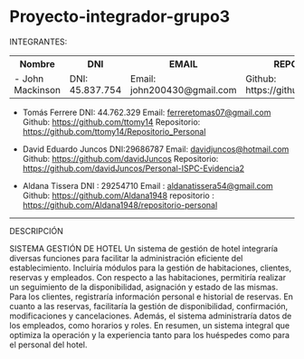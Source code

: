 # Proyecto-integrador-grupo3
 INTEGRANTES:

 <table>
  <tr>
   <th>
    Nombre
   </th>
   <th>
    DNI
   </th>
   <th>
    EMAIL
   </th>
   <th>
    REPOSITORIO GIT
   </th>
   <th>
    REPOSITORIO PERSONAL
   </th>
   <tr>
    <td>
     - John Mackinson
    </td>
    <td>
     DNI: 45.837.754
    </td>
    <td>
     Email: john200430@gmail.com
    </td>
    <td>
     Github: https://github.com/johnmack10
    </td>
    <td>
     Repositorio: https://github.com/johnmack10/repo_personal
    </td>
   </tr>
  </tr>
 </table>

 
 
 
 

- Tomás Ferrere
 DNI: 44.762.329
 Email: ferreretomas07@gmail.com
 Github: https://github.com/ttomy14
 Repositorio: https://github.com/ttomy14/Repositorio_Personal

- David Eduardo Juncos
 DNI:29686787
 Email: davidjuncos@hotmail.com
 Github: https://github.com/davidJuncos
 Repositorio: https://github.com/davidJuncos/Personal-ISPC-Evidencia2

- Aldana Tissera
 DNI : 29254710
 Email : aldanatissera54@gmail.com
Github: https://github.com/Aldana1948
repositorio : https://github.com/Aldana1948/repositorio-personal

---
DESCRIPCIÓN 

SISTEMA GESTIÓN DE HOTEL
Un sistema de gestión de hotel integraría diversas funciones para facilitar la administración eficiente del establecimiento. Incluiría módulos para la gestión de habitaciones, clientes, reservas y empleados. Con respecto a las habitaciones, permitiría realizar un seguimiento de la disponibilidad, asignación y estado de las mismas. Para los clientes, registraría información personal e historial de reservas. En cuanto a las reservas, facilitaría la gestión de disponibilidad, confirmación, modificaciones y cancelaciones. Además, el sistema administraría datos de los empleados, como horarios y roles. En resumen, un sistema integral que optimiza la operación y la experiencia tanto para los huéspedes como para el personal del hotel.

